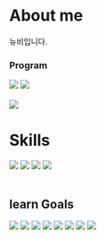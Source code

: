 <h1>About me</h1>
뉴비입니다.
<h3>Program</h3>
<div><img src="https://img.shields.io/badge/vscode-007ACC.svg?style=for-the-badge&logo=visualstudiocode&logoColor=white" /> <img src="https://img.shields.io/badge/Notepad++-90E59A.svg?style=for-the-badge&logo=notepad%2b%2b&logoColor=black"></div>
<br>
<img src="https://github-readme-stats.vercel.app/api?username=XII1071&show_icons=true&theme=ambient_gradient">
<h1>Skills</h1>
<div><img src="https://img.shields.io/badge/Html5-E34F26.svg?style=for-the-badge&logo=html5&logoColor=white" /> <img src="https://img.shields.io/badge/CSS3-1572B6.svg?style=for-the-badge&logo=css3&logoColor=white" /> <img src="https://img.shields.io/badge/JavaScript-F7DF1E.svg?style=for-the-badge&logo=JavaScript&logoColor=black" /> <img src="https://img.shields.io/badge/figma-abd2ff.svg?style=for-the-badge&logo=figma&logoColor=white" /></div>
<br>
<h2>learn Goals</h2>
<div><img src="https://img.shields.io/badge/React-31A8FF?logo=react&logoColor=white&style=for-the-badge" /> <img src="https://img.shields.io/badge/Node.js-339933.svg?style=for-the-badge&logo=nodedotjs&logoColor=white" />  <img src="https://img.shields.io/badge/TypeScript-3178C6.svg?style=for-the-badge&logo=typescript&logoColor=black" />
 <img src="https://img.shields.io/badge/flutter-02569B.svg?style=for-the-badge&logo=flutter&logoColor=white" />
 <img src="https://img.shields.io/badge/java-%23ED8B00.svg?style=for-the-badge&logo=openjdk&logoColor=white"/>
<img src= "https://img.shields.io/badge/mysql-4479A1.svg?style=for-the-badge&logo=mysql&logoColor=white"/>
<img src= "https://img.shields.io/badge/spring-%236DB33F.svg?style=for-the-badge&logo=spring&logoColor=white" />
<img src= "https://img.shields.io/badge/Next-666666?style=for-the-badge&logo=next.js&logoColor=white"/>
</div>
